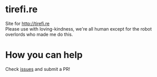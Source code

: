 # tirefi.re  
Site for http://tirefi.re  
Please use with loving-kindness, we're all human except for the robot overlords who made me do this.  

# How you can help  
Check [issues](https://github.com/moutons/tirefi.re/issues) and submit a PR!
